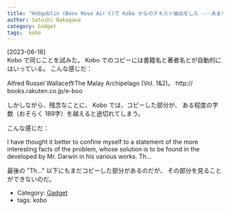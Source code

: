 ```yaml
---
title: "Hobgoblin (Boox Nova Air C)で Kobo からのテキスト抽出をした ---あまりうまくいかなかった"
author: Satoshi Nakagawa
category: Gadget
tags:  kobo
---
```


[2023-06-18]  
  Kobo で同じことを試みた。
Kobo でのコピーには書籍名と著者名とが自動的に
はいっている。
こんな感じだ：

 Alfred Russel Wallace作The Malay Archipelago (Vol.
1&2)。 http:// books.rakuten.co.jp/e-boo

 しかしながら、残念なことに、
Kobo では、コピーした部分が、
ある程度の字数（おそらく 189字）を越えると途切れてしまう。

 こんな感じだ：

 I have thought it better to confine myself
to a statement of the more interesting facts of the problem,
whose solution is to be found in the developed by Mr.
Darwin in his various works.
Th...

 最後の "Th..." 以下にもまだコピーした部分があるのだが、
その部分を見ることができないのだ。

- Category: [Gadget](/categories.html#Gadget)
- tags:  kobo
